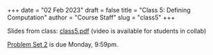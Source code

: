 +++
date = "02 Feb 2023"
draft = false
title = "Class 5: Defining Computation"
author = "Course Staff"
slug = "class5"
+++

Slides from class: [class5.pdf](ohttps://www.dropbox.com/s/qebzsemfh75y8h3/class5.pdf?dl=0)
(video is available for students in collab)

[Problem Set 2](/problem-set-2-posted) is due Monday, 9:59pm.
